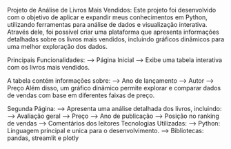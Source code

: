 Projeto de Análise de Livros Mais Vendidos:
  Este projeto foi desenvolvido com o objetivo de aplicar e expandir meus conhecimentos em Python, utilizando ferramentas para análise de dados e visualização interativa. 
Através dele, foi possível criar uma plataforma que apresenta informações detalhadas sobre os livros mais vendidos, incluindo gráficos dinâmicos para uma melhor exploração dos dados.

Principais Funcionalidades:
--> Página Inicial
--> Exibe uma tabela interativa com os livros mais vendidos.

A tabela contém informações sobre:
--> Ano de lançamento
--> Autor
--> Preço
  Além disso, um gráfico dinâmico permite explorar e comparar dados de vendas com base em diferentes faixas de preço.

Segunda Página:
--> Apresenta uma análise detalhada dos livros, incluindo:
--> Avaliação geral
--> Preço
--> Ano de publicação
--> Posição no ranking de vendas
--> Comentários dos leitores
Tecnologias Utilizadas:
--> Python: Linguagem principal e unica para o desenvolvimento.
--> Bibliotecas: pandas, streamlit e plotly
